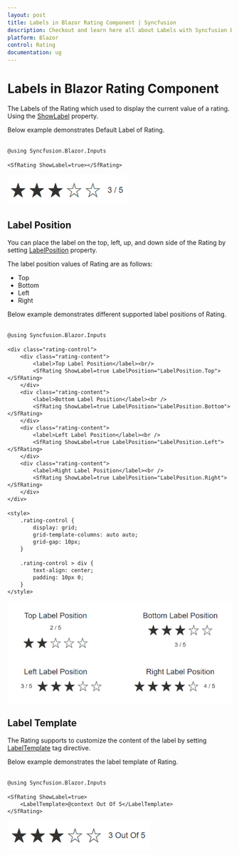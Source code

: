 ```yaml
---
layout: post
title: Labels in Blazor Rating Component | Syncfusion
description: Checkout and learn here all about Labels with Syncfusion Blazor Rating component in Blazor Server App and Blazor WebAssembly App.
platform: Blazor
control: Rating
documentation: ug
---
```


# Labels in Blazor Rating Component

The Labels of the Rating which used to display the current value of a rating. Using the [ShowLabel](https://help.syncfusion.com/cr/blazor/Syncfusion.Blazor.Inputs.SfRating.html#Syncfusion_Blazor_Inputs_SfRating_ShowLabel) property.

Below example demonstrates Default Label of Rating.

```cshtml

@using Syncfusion.Blazor.Inputs

<SfRating ShowLabel=true></SfRating>

```

![Blazor Rating Component with Label](./images/blazor-rating-label.png)

## Label Position
You can place the label on the top, left, up, and down side of the Rating by setting [LabelPosition](https://help.syncfusion.com/cr/blazor/Syncfusion.Blazor.Inputs.SfRating.html#Syncfusion_Blazor_Inputs_SfRating_LabelPosition) property.

The label position values of Rating are as follows:

* Top
* Bottom
* Left
* Right

Below example demonstrates different supported label positions of Rating.

```cshtml

@using Syncfusion.Blazor.Inputs

<div class="rating-control">
    <div class="rating-content">
        <label>Top Label Position</label><br/>
        <SfRating ShowLabel=true LabelPosition="LabelPosition.Top"></SfRating>
    </div>
    <div class="rating-content">
        <label>Bottom Label Position</label><br />
        <SfRating ShowLabel=true LabelPosition="LabelPosition.Bottom"></SfRating>
    </div>
    <div class="rating-content">
        <label>Left Label Position</label><br />
        <SfRating ShowLabel=true LabelPosition="LabelPosition.Left"></SfRating>
    </div>
    <div class="rating-content">
        <label>Right Label Position</label><br />
        <SfRating ShowLabel=true LabelPosition="LabelPosition.Right"></SfRating>
    </div>
</div>

<style>
    .rating-control {
        display: grid;
        grid-template-columns: auto auto;
        grid-gap: 10px;
    }

    .rating-control > div {
        text-align: center;
        padding: 10px 0;
    }
</style>

```

![Blazor Rating Component with different label positions](./images/blazor-rating-label-positions.png)


## Label Template

The Rating supports to customize the content of the label by setting [LabelTemplate](https://help.syncfusion.com/cr/blazor/Syncfusion.Blazor.Inputs.SfRating.html#Syncfusion_Blazor_Inputs_SfRating_LabelTemplate) tag directive.

Below example demonstrates the label template of Rating.

```cshtml

@using Syncfusion.Blazor.Inputs

<SfRating ShowLabel=true>
    <LabelTemplate>@context Out Of 5</LabelTemplate>
</SfRating>

```

![Blazor Rating Component with Label Template](./images/blazor-rating-label-template.png)